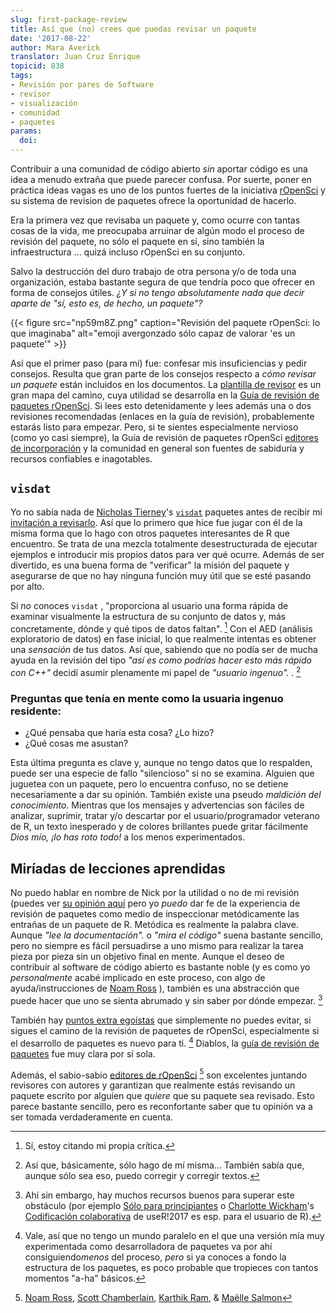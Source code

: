 ```yaml
---
slug: first-package-review
title: Así que (no) crees que puedas revisar un paquete
date: '2017-08-22'
author: Mara Averick
translator: Juan Cruz Enrique
topicid: 838
tags:
- Revisión por pares de Software
- revisor
- visualización
- comunidad
- paquetes
params:
  doi: 
---
```


Contribuir a una comunidad de código abierto *sin* aportar código es una idea a menudo extraña que puede parecer confusa. Por suerte, poner en práctica ideas vagas es uno de los puntos fuertes de la iniciativa [rOpenSci](/community/) y su sistema de revision de paquetes ofrece la oportunidad de hacerlo.

Era la primera vez que revisaba un paquete y, como ocurre con tantas cosas de la vida, me preocupaba arruinar de algún modo el proceso de revisión del paquete, no sólo el paquete en sí, sino también la infraestructura ... quizá incluso rOpenSci en su conjunto.

Salvo la destrucción del duro trabajo de otra persona y/o de toda una organización, estaba bastante segura de que tendría poco que ofrecer en forma de consejos útiles. *¿Y si no tengo absolutamente nada que decir aparte de "sí, esto es, de hecho, un paquete"?*

{{< figure src="np59m8Z.png" caption="Revisión del paquete rOpenSci: lo que imaginaba"  alt="emoji avergonzado sólo capaz de valorar 'es un paquete'" >}}

Así que el primer paso (para mí) fue: confesar mis insuficiencias y pedir consejos. Resulta que gran parte de los consejos respecto a *cómo revisar un paquete* están incluidos en los documentos. La [plantilla de revisor](https://devguide.ropensci.org/reviewtemplate.html) es un gran mapa del camino, cuya utilidad se desarrolla en la [Guía de revisión de paquetes rOpenSci](https://devguide.ropensci.org/reviewerguide.html). Si lees esto detenidamente y lees además una o dos revisiones recomendadas (enlaces en la guía de revisión), probablemente estarás listo para empezar. Pero, si te sientes especialmente nervioso (como yo casi siempre), la Guía de revisión de paquetes rOpenSci [editores de incorporación](https://devguide.ropensci.org/softwarereviewintro.html#associateditors) y la comunidad en general son fuentes de sabiduría y recursos confiables e inagotables.

## `visdat`

Yo no sabía nada de [Nicholas Tierney](https://github.com/njtierney)'s [`visdat`](https://visdat.njtierney.com/) paquetes antes de recibir mi [invitación a revisarlo](https://github.com/ropensci/software-review/issues/87#issuecomment-270428584). Así que lo primero que hice fue jugar con él de la misma forma que lo hago con otros paquetes interesantes de R que encuentro. Se trata de una mezcla totalmente desestructurada de ejecutar ejemplos e introducir mis propios datos para ver qué ocurre. Además de ser divertido, es una buena forma de "verificar" la misión del paquete y asegurarse de que no hay ninguna función muy útil que se esté pasando por alto.

Si *no* conoces `visdat` , "proporciona al usuario una forma rápida de examinar visualmente la estructura de su conjunto de datos y, más concretamente, dónde y qué tipos de datos faltan". [^1] Con el AED (análisis exploratorio de datos) en fase inicial, lo que realmente intentas es obtener una *sensación* de tus datos. Así que, sabiendo que no podía ser de mucha ayuda en la revisión del tipo *"así es como podrías hacer esto más rápido con C++"* decidí asumir plenamente mi papel de *"usuario ingenuo".* . [^2]

### Preguntas que tenía en mente como la usuaria ingenuo residente:

- ¿Qué pensaba que haría esta cosa? ¿Lo hizo?
- ¿Qué cosas me asustan?

Esta última pregunta es clave y, aunque no tengo datos que lo respalden, puede ser una especie de fallo "silencioso" si no se examina. Alguien que juguetea con un paquete, pero lo encuentra confuso, no se detiene necesariamente a dar su opinión. También existe una pseudo *maldición del conocimiento*. Mientras que los mensajes y advertencias son fáciles de analizar, suprimir, tratar y/o descartar por el usuario/programador veterano de R, un texto inesperado y de colores brillantes puede gritar fácilmente *Dios mío, ¡lo has roto todo!* a los menos experimentados.

## Miríadas de lecciones aprendidas

No puedo hablar en nombre de Nick por la utilidad o no de mi revisión (puedes ver [su opinión aquí](/blog/2017/08/22/visdat) pero yo *puedo* dar fe de la experiencia de revisión de paquetes como medio de inspeccionar metódicamente las entrañas de un paquete de R. Metódica es realmente la palabra clave. Aunque *"lee la documentación".* o *"mira el código"* suena bastante sencillo, pero no siempre es fácil persuadirse a uno mismo para realizar la tarea pieza por pieza sin un objetivo final en mente. Aunque el deseo de contribuir al software de código abierto es bastante noble (y es como yo *personalmente* acabé implicado en este proceso, con algo de ayuda/instrucciones de [Noam Ross](https://twitter.com/noamross) ), también es una abstracción que puede hacer que uno se sienta abrumado y sin saber por dónde empezar. [^3]

También hay [puntos extra egoístas](https://devguide.ropensci.org/softwarereviewintro.html#whyreview#whyreview) que simplemente no puedes evitar, si sigues el camino de la revisión de paquetes de rOpenSci, especialmente si el desarrollo de paquetes es nuevo para ti. [^4] Diablos, la [guía de revisión de paquetes](https://devguide.ropensci.org/reviewerguide.html) fue muy clara por sí sola.

Además, el sabio-sabio [editores de rOpenSci](https://devguide.ropensci.org/softwarereviewintro.html#associators) [^5] son excelentes juntando revisores con autores y garantizan que realmente estás revisando un paquete escrito por alguien que *quiere* que su paquete sea revisado. Esto parece bastante sencillo, pero es reconfortante saber que tu opinión va a ser tomada verdaderamente en cuenta.

[^1]: Sí, estoy citando mi propia crítica.

[^2]: Así que, básicamente, sólo hago de mí misma... También sabía que, aunque sólo sea eso, puedo corregir y corregir textos.

[^3]: Ahí sin embargo, hay muchos recursos buenos para superar este obstáculo (por ejemplo [Sólo para principiantes](https://www.firsttimersonly.com/) o [Charlotte Wickham](https://twitter.com/cvwickham)'s [Codificación colaborativa](https://cwick.co.nz/talks/collab-code-user17/#/) de useR!2017 es esp. para el usuario de R).

[^4]: Vale, así que no tengo un mundo paralelo en el que una versión mía muy experimentada como desarrolladora de paquetes va por ahí consiguiendo*menos* del proceso, *pero* si ya conoces a fondo la estructura de los paquetes, es poco probable que tropieces con tantos momentos "a-ha" básicos.

[^5]:[Noam Ross](https://github.com/noamross), [Scott Chamberlain](https://github.com/sckott), [Karthik Ram](https://github.com/karthik), \& [Maëlle Salmon](https://github.com/maelle)


